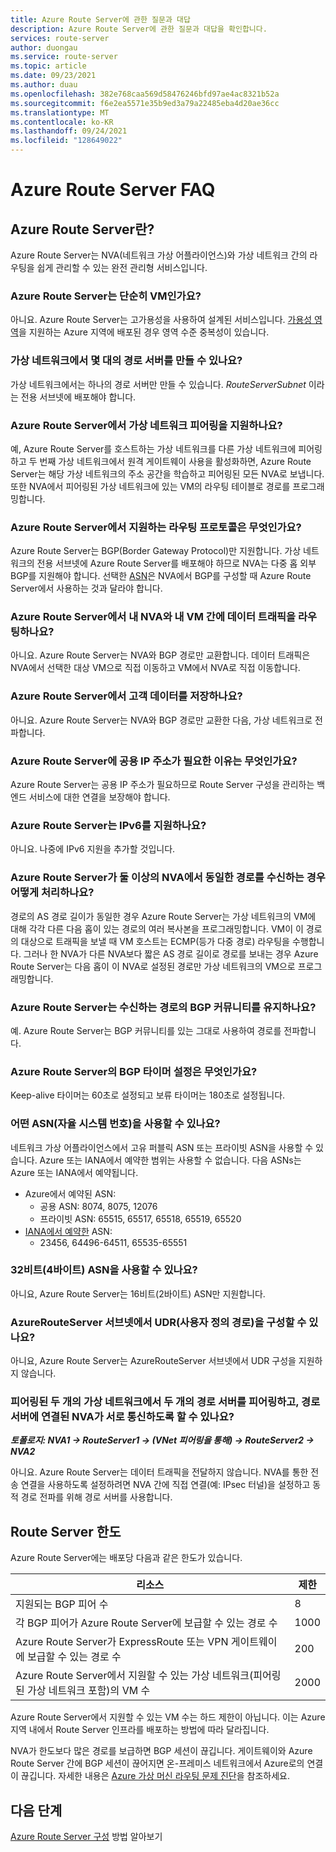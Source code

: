 ```yaml
---
title: Azure Route Server에 관한 질문과 대답
description: Azure Route Server에 관한 질문과 대답을 확인합니다.
services: route-server
author: duongau
ms.service: route-server
ms.topic: article
ms.date: 09/23/2021
ms.author: duau
ms.openlocfilehash: 382e768caa569d58476246bfd97ae4ac8321b52a
ms.sourcegitcommit: f6e2ea5571e35b9ed3a79a22485eba4d20ae36cc
ms.translationtype: MT
ms.contentlocale: ko-KR
ms.lasthandoff: 09/24/2021
ms.locfileid: "128649022"
---
```

# <a name="azure-route-server-faq"></a>Azure Route Server FAQ

## <a name="what-is-azure-route-server"></a>Azure Route Server란?

Azure Route Server는 NVA(네트워크 가상 어플라이언스)와 가상 네트워크 간의 라우팅을 쉽게 관리할 수 있는 완전 관리형 서비스입니다.

### <a name="is-azure-route-server-just-a-vm"></a>Azure Route Server는 단순히 VM인가요?

아니요. Azure Route Server는 고가용성을 사용하여 설계된 서비스입니다. [가용성 영역](../availability-zones/az-overview.md)을 지원하는 Azure 지역에 배포된 경우 영역 수준 중복성이 있습니다.

### <a name="how-many-route-servers-can-i-create-in-a-virtual-network"></a>가상 네트워크에서 몇 대의 경로 서버를 만들 수 있나요?

가상 네트워크에서는 하나의 경로 서버만 만들 수 있습니다. *RouteServerSubnet* 이라는 전용 서브넷에 배포해야 합니다.

### <a name="does-azure-route-server-support-virtual-network-peering"></a>Azure Route Server에서 가상 네트워크 피어링을 지원하나요?

예, Azure Route Server를 호스트하는 가상 네트워크를 다른 가상 네트워크에 피어링하고 두 번째 가상 네트워크에서 원격 게이트웨이 사용을 활성화하면, Azure Route Server는 해당 가상 네트워크의 주소 공간을 학습하고 피어링된 모든 NVA로 보냅니다. 또한 NVA에서 피어링된 가상 네트워크에 있는 VM의 라우팅 테이블로 경로를 프로그래밍합니다. 


### <a name="what-routing-protocols-does-azure-route-server-support"></a><a name = "protocol"></a>Azure Route Server에서 지원하는 라우팅 프로토콜은 무엇인가요?

Azure Route Server는 BGP(Border Gateway Protocol)만 지원합니다. 가상 네트워크의 전용 서브넷에 Azure Route Server를 배포해야 하므로 NVA는 다중 홉 외부 BGP를 지원해야 합니다. 선택한 [ASN](https://en.wikipedia.org/wiki/Autonomous_system_(Internet))은 NVA에서 BGP를 구성할 때 Azure Route Server에서 사용하는 것과 달라야 합니다.

### <a name="does-azure-route-server-route-data-traffic-between-my-nva-and-my-vms"></a>Azure Route Server에서 내 NVA와 내 VM 간에 데이터 트래픽을 라우팅하나요?

아니요. Azure Route Server는 NVA와 BGP 경로만 교환합니다. 데이터 트래픽은 NVA에서 선택한 대상 VM으로 직접 이동하고 VM에서 NVA로 직접 이동합니다.

### <a name="does-azure-route-server-store-customer-data"></a>Azure Route Server에서 고객 데이터를 저장하나요?
아니요. Azure Route Server는 NVA와 BGP 경로만 교환한 다음, 가상 네트워크로 전파합니다.

### <a name="why-does-azure-route-server-require-a-public-ip-address"></a>Azure Route Server에 공용 IP 주소가 필요한 이유는 무엇인가요?

Azure Route Server는 공용 IP 주소가 필요하므로 Route Server 구성을 관리하는 백엔드 서비스에 대한 연결을 보장해야 합니다. 

### <a name="does-azure-route-server-support-ipv6"></a>Azure Route Server는 IPv6를 지원하나요?

아니요. 나중에 IPv6 지원을 추가할 것입니다. 

### <a name="if-azure-route-server-receives-the-same-route-from-more-than-one-nva-how-does-it-handle-them"></a>Azure Route Server가 둘 이상의 NVA에서 동일한 경로를 수신하는 경우 어떻게 처리하나요?

경로의 AS 경로 길이가 동일한 경우 Azure Route Server는 가상 네트워크의 VM에 대해 각각 다른 다음 홉이 있는 경로의 여러 복사본을 프로그래밍합니다. VM이 이 경로의 대상으로 트래픽을 보낼 때 VM 호스트는 ECMP(등가 다중 경로) 라우팅을 수행합니다. 그러나 한 NVA가 다른 NVA보다 짧은 AS 경로 길이로 경로를 보내는 경우 Azure Route Server는 다음 홉이 이 NVA로 설정된 경로만 가상 네트워크의 VM으로 프로그래밍합니다.

### <a name="does-azure-route-server-preserve-the-bgp-communities-of-the-route-it-receives"></a>Azure Route Server는 수신하는 경로의 BGP 커뮤니티를 유지하나요?

예. Azure Route Server는 BGP 커뮤니티를 있는 그대로 사용하여 경로를 전파합니다.

### <a name="what-is-the-bgp-timer-setting-of-azure-route-server"></a>Azure Route Server의 BGP 타이머 설정은 무엇인가요?
Keep-alive 타이머는 60초로 설정되고 보류 타이머는 180초로 설정됩니다.

### <a name="what-autonomous-system-numbers-asns-can-i-use"></a>어떤 ASN(자율 시스템 번호)을 사용할 수 있나요?

네트워크 가상 어플라이언스에서 고유 퍼블릭 ASN 또는 프라이빗 ASN을 사용할 수 있습니다. Azure 또는 IANA에서 예약한 범위는 사용할 수 없습니다.
다음 ASNs는 Azure 또는 IANA에서 예약됩니다.

* Azure에서 예약된 ASN:
    * 공용 ASN: 8074, 8075, 12076
    * 프라이빗 ASN: 65515, 65517, 65518, 65519, 65520
* [IANA에서 예약한](http://www.iana.org/assignments/iana-as-numbers-special-registry/iana-as-numbers-special-registry.xhtml) ASN:
    * 23456, 64496-64511, 65535-65551

### <a name="can-i-use-32-bit-4-byte-asns"></a>32비트(4바이트) ASN을 사용할 수 있나요?

아니요, Azure Route Server는 16비트(2바이트) ASN만 지원합니다.

### <a name="can-i-configure-a-user-defined-route-udr-in-the-azurerouteserver-subnet"></a>AzureRouteServer 서브넷에서 UDR(사용자 정의 경로)을 구성할 수 있나요?

아니요, Azure Route Server는 AzureRouteServer 서브넷에서 UDR 구성을 지원하지 않습니다.

### <a name="can-i-peer-two-route-servers-in-two-peered-virtual-networks-and-enable-the-nvas-connected-to-the-route-servers-to-talk-to-each-other"></a>피어링된 두 개의 가상 네트워크에서 두 개의 경로 서버를 피어링하고, 경로 서버에 연결된 NVA가 서로 통신하도록 할 수 있나요? 

***토폴로지: NVA1 -> RouteServer1 -> (VNet 피어링을 통해) -> RouteServer2 -> NVA2***

아니요. Azure Route Server는 데이터 트래픽을 전달하지 않습니다. NVA를 통한 전송 연결을 사용하도록 설정하려면 NVA 간에 직접 연결(예: IPsec 터널)을 설정하고 동적 경로 전파를 위해 경로 서버를 사용합니다. 

## <a name="route-server-limits"></a><a name = "limitations"></a>Route Server 한도

Azure Route Server에는 배포당 다음과 같은 한도가 있습니다.

| 리소스 | 제한 |
|----------|-------|
| 지원되는 BGP 피어 수 | 8 |
| 각 BGP 피어가 Azure Route Server에 보급할 수 있는 경로 수 | 1000 |
| Azure Route Server가 ExpressRoute 또는 VPN 게이트웨이에 보급할 수 있는 경로 수 | 200 |
| Azure Route Server에서 지원할 수 있는 가상 네트워크(피어링된 가상 네트워크 포함)의 VM 수 | 2000 |

Azure Route Server에서 지원할 수 있는 VM 수는 하드 제한이 아닙니다. 이는 Azure 지역 내에서 Route Server 인프라를 배포하는 방법에 따라 달라집니다.

NVA가 한도보다 많은 경로를 보급하면 BGP 세션이 끊깁니다. 게이트웨이와 Azure Route Server 간에 BGP 세션이 끊어지면 온-프레미스 네트워크에서 Azure로의 연결이 끊깁니다. 자세한 내용은 [Azure 가상 머신 라우팅 문제 진단](../virtual-network/diagnose-network-routing-problem.md)을 참조하세요.


## <a name="next-steps"></a>다음 단계

[Azure Route Server 구성](quickstart-configure-route-server-powershell.md) 방법 알아보기
